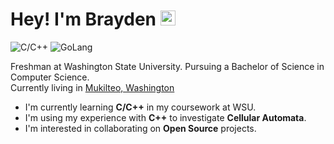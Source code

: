 # Hey! I'm Brayden <img src="https://user-images.githubusercontent.com/1303154/88677602-1635ba80-d120-11ea-84d8-d263ba5fc3c0.gif" width="24px" alt="hi">

![C/C++](https://img.shields.io/badge/C/C++-100%25-54D2F9)
![GoLang](https://img.shields.io/badge/GoLang-50%25-255EB2)

Freshman at Washington State University. Pursuing a Bachelor of Science in Computer Science.  
Currently living in [Mukilteo, Washington](https://www.google.com/maps/place/Mukilteo,+WA)  
- I'm currently learning **C/C++** in my coursework at WSU.
- I'm using my experience with **C++** to investigate **Cellular Automata**.
- I'm interested in collaborating on **Open Source** projects.
<!--
**braygo/braygo** is a ✨ _special_ ✨ repository because its `README.md` (this file) appears on your GitHub profile.

Here are some ideas to get you started:

- 🔭 I’m currently working on ...
- 🌱 I’m currently learning ...
- 👯 I’m looking to collaborate on ...
- 🤔 I’m looking for help with ...
- 💬 Ask me about ...
- 📫 How to reach me: ...
- 😄 Pronouns: ...
- ⚡ Fun fact: ...
-->
